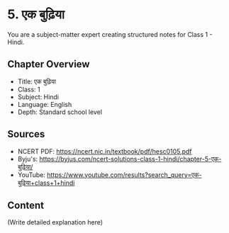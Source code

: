 # 5. एक बुढ़िया

You are a subject-matter expert creating structured notes for Class 1 - Hindi.

## Chapter Overview
- Title: एक बुढ़िया
- Class: 1
- Subject: Hindi
- Language: English
- Depth: Standard school level

## Sources
- NCERT PDF: https://ncert.nic.in/textbook/pdf/hesc0105.pdf
- Byju's: https://byjus.com/ncert-solutions-class-1-hindi/chapter-5-एक-बुढ़िया/
- YouTube: https://www.youtube.com/results?search_query=एक-बुढ़िया+class+1+hindi

## Content
(Write detailed explanation here)
